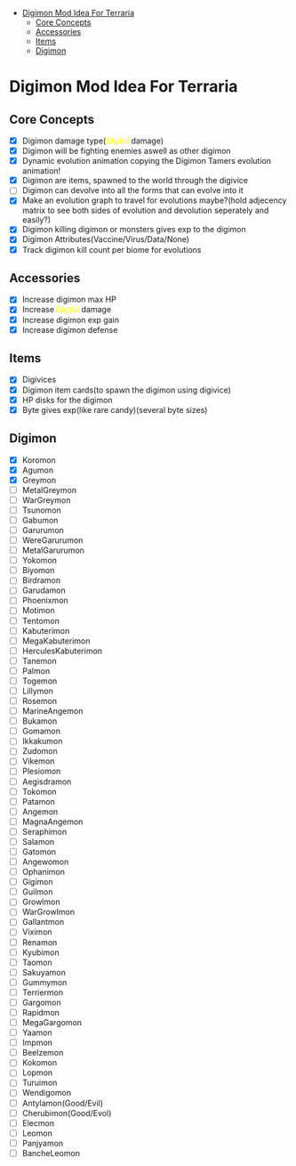 - [Digimon Mod Idea For Terraria](#digimon-mod-idea-for-terraria)
  - [Core Concepts](#core-concepts)
  - [Accessories](#accessories)
  - [Items](#items)
  - [Digimon](#digimon)

# Digimon Mod Idea For Terraria
## Core Concepts
- [x] Digimon damage type(<span style="color:yellow">Digital</span> damage)
- [x] Digimon will be fighting enemies aswell as other digimon
- [x] Dynamic evolution animation copying the Digimon Tamers evolution animation!
- [x] Digimon are items, spawned to the world through the digivice
- [ ] Digimon can devolve into all the forms that can evolve into it
- [x] Make an evolution graph to travel for evolutions maybe?(hold adjecency matrix to see both sides of evolution and devolution seperately and easily?)
- [x] Digimon killing digimon or monsters gives exp to the digimon
- [x] Digimon Attributes(Vaccine/Virus/Data/None)
- [x] Track digimon kill count per biome for evolutions

## Accessories
- [x] Increase digimon max HP
- [x] Increase <span style="color:yellow">Digital</span> damage
- [x] Increase digimon exp gain
- [x] Increase digimon defense

## Items
- [x] Digivices
- [x] Digimon item cards(to spawn the digimon using digivice)
- [x] HP disks for the digimon
- [x] Byte gives exp(like rare candy)(several byte sizes)

## Digimon
- [x] Koromon
- [x] Agumon
- [x] Greymon
- [ ] MetalGreymon
- [ ] WarGreymon
- [ ] Tsunomon
- [ ] Gabumon
- [ ] Garurumon
- [ ] WereGarurumon
- [ ] MetalGarurumon
- [ ] Yokomon
- [ ] Biyomon
- [ ] Birdramon
- [ ] Garudamon
- [ ] Phoenixmon
- [ ] Motimon
- [ ] Tentomon
- [ ] Kabuterimon
- [ ] MegaKabuterimon 
- [ ] HerculesKabuterimon
- [ ] Tanemon
- [ ] Palmon
- [ ] Togemon
- [ ] Lillymon
- [ ] Rosemon
- [ ] MarineAngemon
- [ ] Bukamon
- [ ] Gomamon
- [ ] Ikkakumon
- [ ] Zudomon
- [ ] Vikemon
- [ ] Plesiomon
- [ ] Aegisdramon
- [ ] Tokomon
- [ ] Patamon
- [ ] Angemon
- [ ] MagnaAngemon
- [ ] Seraphimon
- [ ] Salamon
- [ ] Gatomon
- [ ] Angewomon
- [ ] Ophanimon
- [ ] Gigimon
- [ ] Guilmon
- [ ] Growlmon
- [ ] WarGrowlmon
- [ ] Gallantmon
- [ ] Viximon
- [ ] Renamon
- [ ] Kyubimon
- [ ] Taomon
- [ ] Sakuyamon
- [ ] Gummymon
- [ ] Terriermon
- [ ] Gargomon
- [ ] Rapidmon
- [ ] MegaGargomon
- [ ] Yaamon
- [ ] Impmon
- [ ] Beelzemon
- [ ] Kokomon
- [ ] Lopmon
- [ ] Turuimon
- [ ] Wendigomon
- [ ] Antylamon(Good/Evil)
- [ ] Cherubimon(Good/Evol)
- [ ] Elecmon
- [ ] Leomon
- [ ] Panjyamon
- [ ] BancheLeomon
